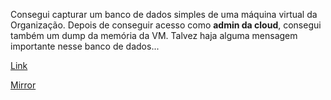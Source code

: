 
Consegui capturar um banco de dados simples de uma máquina virtual da Organização. Depois de conseguir acesso como **admin da cloud**, consegui também um dump da memória da VM. Talvez haja alguma mensagem importante nesse banco de dados...

[Link](https://cloud.ufscar.br:8080/v1/AUTH_c93b694078064b4f81afd2266a502511/static.pwn2win.party/cloud_admin_cbbeacb2025a5c979da7e9eddbe9119cf05fbd9d2b115f7ec8cc1810040ad82d.tar.gz)

[Mirror](https://static.pwn2win.party/cloud_admin_cbbeacb2025a5c979da7e9eddbe9119cf05fbd9d2b115f7ec8cc1810040ad82d.tar.gz)
